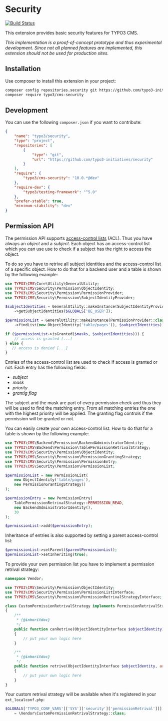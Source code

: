 # Security

[![Build Status](https://travis-ci.com/TYPO3-Initiatives/security.svg?branch=master)](https://travis-ci.com/TYPO3-Initiatives/security)

This extension provides basic security features for TYPO3 CMS.

*This implementation is a proof-of-concept prototype and thus experimental development. Since not all planned features are implemented, this extension should not be used for production sites.*

## Installation

Use composer to install this extension in your project:

```bash
composer config repositories.security git https://github.com/typo3-initiatives/security
composer require typo3/cms-security
```

## Development

You can use the following `composer.json` if you want to contribute:

```json
{
    "name": "typo3/security",
    "type": "project",
    "repositories": [
        {
            "type": "git",
            "url": "https://github.com/typo3-initiatives/security"
        }
    ],
    "require": {
        "typo3/cms-security": "10.0.*@dev"
    },
    "require-dev": {
        "typo3/testing-framework": "^5.0"
    },
    "prefer-stable": true,
    "minimum-stability": "dev"
}
```

## Permission API

The permission API supports [access-control lists](https://en.wikipedia.org/wiki/Access-control_list) (ACL). Thus you have always an *object* and a *subject*. Each object has an access-control list which you can use use to check if a subject has the right to access the object.

To do so you have to retrive all subject identities and the access-control list of a specific object. How to do that for a backend user and a table is shown by the following example:

```php
use TYPO3\CMS\Core\Utility\GeneralUtility;
use TYPO3\CMS\Security\Permission\ObjectIdentity;
use TYPO3\CMS\Security\Permission\PermissionProvider;
use TYPO3\CMS\Security\Permission\SubjectIdentityProvider;

$subjectIdentities = GeneralUtility::makeInstance(SubjectIdentityProvider::class)
    ->getSubjectIdentities($GLOBALS['BE_USER']);

$permissionList = GeneralUtility::makeInstance(PermissionProvider::class)
    ->findList(new ObjectIdentity('table/pages')), $subjectIdentities);

if ($permissionList->isGranted($masks, $subjectIdentities))) {
    // access is granted [...]
} else {
   // access is denied [...]
}
```

Entries of the access-control list are used to check if access is granted or not. Each entry has the following fields:

 * *subject*
 * *mask*
 * *priority*
 * *grantig flag* 
 
The subject and the mask are part of every permission check and thus they will be used to find the matching entry. From all matching entries the one with the highest priority will be applied. The granting flag controls if the permission will be granted or not.

You can easily create your own access-control list. How to do that for a table is shown by the following example:

```php
use TYPO3\CMS\Backend\Permission\BackendAdministratorIdentity;
use TYPO3\CMS\Backend\Permission\TablePermissionRetrivalStrategy;
use TYPO3\CMS\Security\Permission\ObjectIdentity;
use TYPO3\CMS\Security\Permission\PermissionGrantingStrategy;
use TYPO3\CMS\Security\Permission\PermissionEntry;
use TYPO3\CMS\Security\Permission\PermissionList;

$permissionList = new PermissionList(
    new ObjectIdentity('table/pages'),
    new PermissionGrantingStrategy()
);

$permissionEntry = new PermissionEntry(
    TablePermissionRetrivalStrategy::PERMISSION_READ, 
    new BackendAdministratorIdentity(), 
    30
);

$permissionList->add($permissionEntry);
```

Inheritance of entries is also supported by setting a parent access-control list:

```php
$permissionList->setParent($parentPermissionList);
$permissionList->setInheriting(true);
```

To provide your own permission list you have to implement a permission retrival strategy:

```php
namespace Vendor;

use TYPO3\CMS\Security\Permission\ObjectIdentity;
use TYPO3\CMS\Security\Permission\PermissionListInterface;
use TYPO3\CMS\Security\Permission\PermissionRetrivalStrategyInterface;

class CustomPermissionRetrivalStrategy implements PermissionRetrivalStrategyInterface
{
    /**
     * {@inheritdoc}
     */
    public function canRetrive(ObjectIdentityInterface $objectIdentity): bool
    {
        // put your own logic here
    }

    /**
     * {@inheritdoc}
     */
    public function retrive(ObjectIdentityInterface $objectIdentity, array $subjectIdentities = []): PermissionListInterface
    {
        // put your own logic here
    }
}
```

Your custom retrival strategy will be available when it's registered in your `ext_localconf.php`:

```php
$GLOBALS['TYPO3_CONF_VARS']['SYS']['security']['permissionRetrival'][] 
    = \Vendor\CustomPermissionRetrivalStrategy::class;
```
